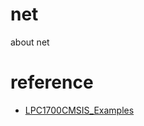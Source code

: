 # net
about net

# reference
+ [LPC1700CMSIS_Examples](https://os.mbed.com/users/frank26080115/code/LPC1700CMSIS_Examples/)
